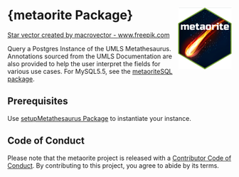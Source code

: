 # {metaorite Package} <img src="man/figures/logo.png" align="right" alt="" width="120" />      
<a href='https://www.freepik.com/vectors/star'>Star vector created by macrovector - www.freepik.com</a>  

Query a Postgres Instance of the UMLS Metathesaurus. Annotations sourced from the UMLS Documentation are also provided to help the user interpret the fields for various use cases. For MySQL5.5, see the [metaoriteSQL package](https://github.com/meerapatelmd/metaoriteSQL).     


## Prerequisites     

Use [setupMetathesaurus Package](https://github.com/meerapatelmd/setupMetathesaurus) to instantiate your instance.     


## Code of Conduct  

Please note that the metaorite project is released with a [Contributor Code of Conduct](https://contributor-covenant.org/version/2/0/CODE_OF_CONDUCT.html). By contributing to this project, you agree to abide by its terms.
